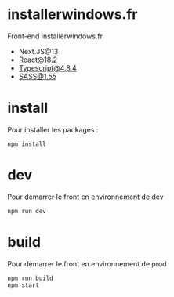 # installerwindows.fr

Front-end installerwindows.fr

-   Next.JS@13
-   React@18.2
-   Typescript@4.8.4
-   SASS@1.55

# install

Pour installer les packages :

```
npm install
```

# dev

Pour démarrer le front en environnement de dév

```
npm run dev
```

# build

Pour démarrer le front en environnement de prod

```
npm run build
npm start
```
